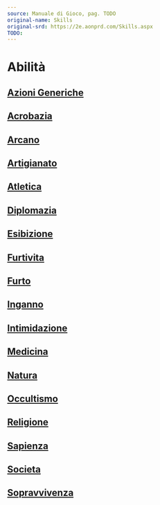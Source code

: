 ```yaml
---
source: Manuale di Gioco, pag. TODO
original-name: Skills
original-srd: https://2e.aonprd.com/Skills.aspx
TODO:
---
```


# Abilità

## [Azioni Generiche](/abilita/generiche)

## [Acrobazia](/abilita/acrobazia)

## [Arcano](/abilita/arcano)

## [Artigianato](/abilita/artigianato)

## [Atletica](/abilita/atletica)

## [Diplomazia](/abilita/diplomazia)

## [Esibizione](/abilita/esibizione)

## [Furtivita](/abilita/furtivita)

## [Furto](/abilita/furto)

## [Inganno](/abilita/inganno)

## [Intimidazione](/abilita/intimidazione)

## [Medicina](/abilita/medicina)

## [Natura](/abilita/natura)

## [Occultismo](/abilita/occultismo)

## [Religione](/abilita/religione)

## [Sapienza](/abilita/sapienza)

## [Societa](/abilita/societa)

## [Sopravvivenza](/abilita/sopravvivenza)
